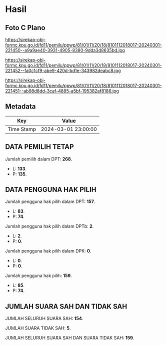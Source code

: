 # Hasil

## Foto C Plano

https://sirekap-obj-formc.kpu.go.id/fd11/pemilu/ppwp/81/01/11/20/18/8101112018017-20240301-221450--a9a9ae40-3931-4905-8380-9dda3d8635bd.jpg

https://sirekap-obj-formc.kpu.go.id/fd11/pemilu/ppwp/81/01/11/20/18/8101112018017-20240301-221452--fa0c1cf9-abe9-420d-bd1e-343982deabc8.jpg

https://sirekap-obj-formc.kpu.go.id/fd11/pemilu/ppwp/81/01/11/20/18/8101112018017-20240301-221451--ab98d8dd-3caf-4895-a5bf-195382af8186.jpg


## Metadata

| Key        | Value               |
| ---------- | ------------------- |
| Time Stamp | 2024-03-01 23:00:00 |


## DATA PEMILIH TETAP

Jumlah pemilih dalam DPT: **268**.
 * L: **133**.
 * P: **135**.

## DATA PENGGUNA HAK PILIH

Jumlah pengguna hak pilih dalam DPT: **157**.
 * L: **83**.
 * P: **74**.

Jumlah pengguna hak pilih dalam DPTb: **2**.
 * L: **2**.
 * P: **0**.

Jumlah pengguna hak pilih dalam DPK: **0**.
 * L: **0**.
 * P: **0**.

Jumlah pengguna hak pilih: **159**.
 * L: **85**.
 * P: **74**.

## JUMLAH SUARA SAH DAN TIDAK SAH

JUMLAH SELURUH SUARA SAH: **154**.

JUMLAH SUARA TIDAK SAH: **5**.

JUMLAH SELURUH SUARA SAH DAN SUARA TIDAK SAH: **159**.


